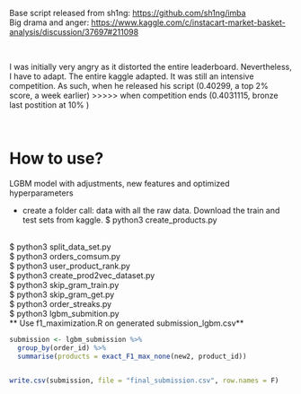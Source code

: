 
Base script released from sh1ng: https://github.com/sh1ng/imba
<br>
Big drama and anger: https://www.kaggle.com/c/instacart-market-basket-analysis/discussion/37697#211098

<br>

I was initially very angry as it distorted the entire leaderboard. Nevertheless, I have to adapt. The entire kaggle adapted. It was still an intensive competition. As such, when he released his script (0.40299, a top 2% score, a week earlier) >>>>> when competition ends (0.4031115, bronze last postition at 10% )

<br>

# How to use?

LGBM model with adjustments, new features and optimized hyperparameters

* create a folder call: data with all the raw data. Download the train and test sets from kaggle. 
$ python3 create_products.py
<br>
$ python3 split_data_set.py
<br>
$ python3 orders_comsum.py
<br>
$ python3 user_product_rank.py
<br>
$ python3 create_prod2vec_dataset.py
<br>
$ python3 skip_gram_train.py
<br>
$ python3 skip_gram_get.py
<br>
$ python3 order_streaks.py
<br>
$ python3 lgbm_submition.py 
<br>
** Use f1_maximization.R on generated submission_lgbm.csv**

```R
submission <- lgbm_submission %>%
  group_by(order_id) %>%
  summarise(products = exact_F1_max_none(new2, product_id))


write.csv(submission, file = "final_submission.csv", row.names = F)

```
